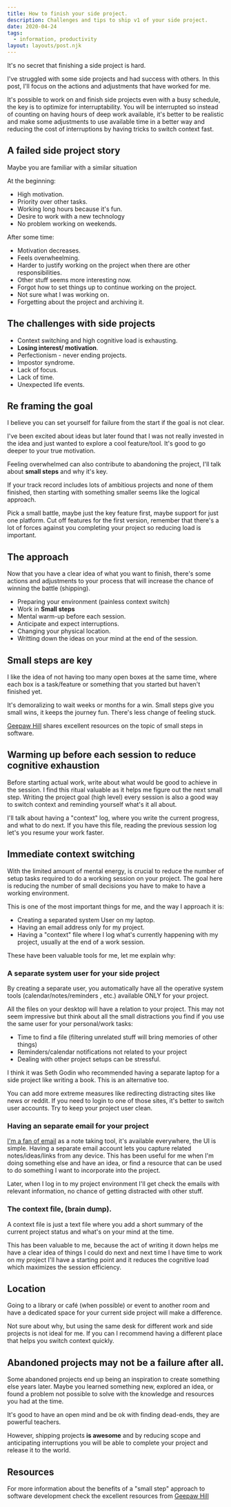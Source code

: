 ```yaml
---
title: How to finish your side project.
description: Challenges and tips to ship v1 of your side project.
date: 2020-04-24
tags:
  - information, productivity
layout: layouts/post.njk
---
```


It's no secret that finishing a side project is hard.

I've struggled with some side projects and had success with others. In this post, I'll focus on the actions and adjustments that have worked for me.

It's possible to work on and finish side projects even with a busy schedule, the key is to optimize for interruptability. You will be interrupted so instead of counting on having hours of deep work available, it's better to be realistic and make some adjustments to use available time in a better way and reducing the cost of interruptions by having tricks to switch context fast. 

## A failed side project story

Maybe you are familiar with a similar situation

At the beginning:

- High motivation.
- Priority over other tasks.
- Working long hours because it's fun.
- Desire to work with a new technology
- No problem working on weekends.

After some time:

- Motivation decreases.
- Feels overwheelming.
- Harder to justify working on the project when there are other responsibilities.
- Other stuff seems more interesting now.
- Forgot how to set things up to continue working on the project.
- Not sure what I was working on.
- Forgetting about the project and archiving it.

## The challenges with side projects

- Context switching and high cognitive load is exhausting.
- **Losing interest/ motivation**.
- Perfectionism - never ending projects.
- Impostor syndrome.
- Lack of focus.
- Lack of time.
- Unexpected life events.

## Re framing the goal

I believe you can set yourself for failure from the start if the goal is not clear. 

I've been excited about ideas but later found that I was not really invested in the idea and just wanted to explore a cool feature/tool. It's good to go deeper to your true motivation. 

Feeling overwhelmed can also contribute to abandoning the project, I'll talk about **small steps** and why it's key.

If your track record includes lots of ambitious projects and none of them finished, then starting with something smaller seems like the logical approach. 

Pick a small battle, maybe just the key feature first, maybe support for just one platform. Cut off features for the first version, remember that there's a lot of forces against you completing your project so reducing load is important.

## The approach

Now that you have a clear idea of what you want to finish, there's some actions and adjustments to your process that will increase the chance of winning the battle (shipping).

- Preparing your environment (painless context switch)
- Work in **Small steps**
- Mental warm-up before each session.
- Anticipate and expect interruptions.
- Changing your physical location.
- Writting down the ideas on your mind at the end of the session.

## Small steps are key

I like the idea of not having too many open boxes at the same time, where each box is a task/feature or something that you  started but haven't finished yet.

It's demoralizing to wait weeks or months for a win. Small steps give you small wins, it keeps the journey fun. There's less change of feeling stuck. 

[Geepaw Hill](https://www.geepawhill.org/2020/06/26/more-on-small-steps/) shares excellent resources on the topic of small steps in software.

## Warming up before each session to reduce cognitive exhaustion

Before starting actual work, write about what would be good to achieve in the session. I find this ritual valuable as it helps me figure out the next small step. Writing the project goal (high level) every session is also a good way to switch context and reminding yourself what's it all about.

I'll talk about having a "context" log, where you write the current progress, and what to do next. If you have this file, reading the previous session log let's you resume your work faster.

## Immediate context switching

With the limited amount of mental energy, is crucial to reduce the number of setup tasks required to do a working session on your project. The goal here is reducing the number of small decisions you have to make to have a working environment.

This is one of the most important things for me, and the way I approach it is:

- Creating a separated system User on my laptop.
- Having an email address only for my project.
- Having a "context" file where I log what's currently happening with my project, usually at the end of a work session.

These have been valuable tools for me, let me explain why:

### A separate system user for your side project

By creating a separate user, you automatically have all the operative system tools (calendar/notes/reminders , etc.) available ONLY for your project.

All the files on your desktop will have a relation to your project. This may not seem impressive but think about all the small distractions you find if you use the same user for your personal/work tasks:

- Time to find a file (filtering unrelated stuff will bring memories of other things)
- Reminders/calendar notifications not related to your project
- Dealing with other project setups can be stressful.

I think it was Seth Godin who recommended having a separate laptop for a side project like writing a book. This is an alternative too.

You can add more extreme measures like redirecting distracting sites like news or reddit. If you need to login to one of those sites, it's better to switch user accounts. Try to keep your project user clean.

### Having an separate email for your project

[I'm a fan of email](https://hugozap.com/posts/ultimate-info-capturing-tool/) as a note taking tool, it's available everywhere, the UI is simple. Having a separate email account lets you capture related notes/ideas/links from any device. This has been useful for me when I'm doing something else and have an idea, or find a resource that can be used to do something I want to incorporate into the project.

Later, when I log in to my project environment I'll get check the emails with relevant information, no chance of getting distracted with other stuff.

### The context file, (brain dump).

A context file is just a text file where you add a short summary of the current project status and what's on your mind at the time. 

This has been valuable to me, because the act of writing it down helps me have a clear idea of things I could do next and next time I have time to work on my project I'll have a starting point and it reduces the cognitive load which maximizes the session efficiency.

## Location

Going to a library or café (when possible) or event to another room and have a dedicated space for your current side project will make a difference.

Not sure about why, but using the same desk for different work and side projects is not ideal for me. If you can I recommend having a different place that helps you switch context quickly.


## Abandoned projects may not be a failure after all.

Some abandoned projects end up being an inspiration to create something else years later. Maybe you learned something new, explored an idea, or found a problem not possible to solve with the knowledge and resources you had at the time.

It's good to have an open mind and be ok with finding dead-ends, they are powerful teachers.

However, shipping projects **is awesome** and by reducing scope and anticipating interruptions you will be able to complete your project and release it to the world.

## Resources

For more information about the benefits of a "small step" approach to software development check the excellent resources from [Geepaw Hill](https://www.geepawhill.org/2020/06/26/more-on-small-steps/)